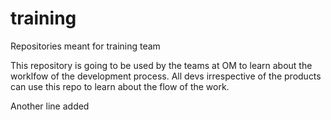 # training
Repositories meant for training team

This repository is going to be used by the teams at OM to learn about the worklfow of the development process. All devs irrespective of the products can use this repo to learn about the flow of the work.

Another line added